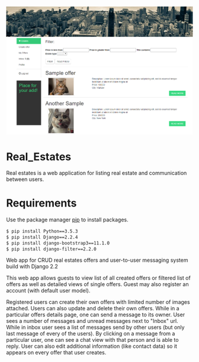 ![HomePageSS1](/ss1.PNG)

# Real_Estates

Real estates is a web application for listing real estate and communication between users.

# Requirements

Use the package manager [pip](https://pip.pypa.io/en/stable/) to install packages.
```
$ pip install Python==3.5.3
$ pip install Django==2.2.4
$ pip install django-bootstrap3==11.1.0
$ pip install django-filter==2.2.0
```

Web app for CRUD real estates offers and user-to-user messaging system build with Django 2.2

This web app allows guests to view list of all created offers or filtered list of offers as well as detailed views of single offers.
Guest may also register an account (with default user model).

Registered users can create their own offers with limited number of images attached. Users can also update and delete their own offers. 
While in a particular offers details page, one can send a message to its owner. 
User sees a number of messages and unread messages next to "Inbox" url. While in inbox user sees a list of messages send by other users
(but only last message of every of the users). By clicking on a message from a particular user, one can see a chat view with that person
and is able to reply.
User can also edit additional information (like contact data) so it appears on every offer that user creates.

